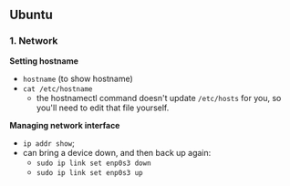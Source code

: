 ## Ubuntu


### 1. Network

**Setting hostname**
 - `hostname` (to show hostname)
 - `cat /etc/hostname` 
   - the hostnamectl command doesn't update `/etc/hosts` for you, so you'll need to edit that file yourself.
    
**Managing network interface**
- `ip addr show`;
- can bring a device down, and then back up again:
  - `sudo ip link set enp0s3 down`
  - `sudo ip link set enp0s3 up`
